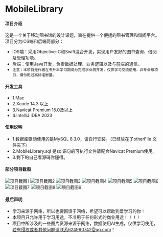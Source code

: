 # MobileLibrary

#### 项目介绍
这是一个关于移动图书馆的设计课题，旨在提供一个便捷的图书管理和借阅平台。项目分为iOS端和后端两部分：
 - iOS端：采用Objective-C和Swift混合开发，实现用户友好的图书查询、借阅及管理功能。
 - 后端：使用Java开发，负责数据处理、业务逻辑以及与前端的通信。
 - `注意：本项目是作者在专升本学习期间为完成学业而开发，仅供学习交流使用，非专业级项目，请勿用过高标准衡量。`

#### 开发工具
- 1.Mac  
- 2.Xcode 14.3 以上
- 3.Navicat Premium 15.0及以上
- 4.IntelliJ IDEA 2023

#### 使用说明
- 1.数据库驱动使用的是MySQL 8.3.0，请自行安装。（已经放在了otherFile 文件夹下）
- 2.MobileLibrary.sql 是sql语句的可执行文件请配合Navicat Premium使用。
- 3.剩下的自己看源码你懂得。
#### 部分项目截图
  ![项目截图1](https://github.com/624990742/MobileLibrary/blob/main/ScreenShot/1.png)
  ![项目截图2](https://github.com/624990742/MobileLibrary/blob/main/ScreenShot/2.png)
  ![项目截图3](https://github.com/624990742/MobileLibrary/blob/main/ScreenShot/3.png)
  ![项目截图4](https://github.com/624990742/MobileLibrary/blob/main/ScreenShot/4.png)
  ![项目截图5](https://github.com/624990742/MobileLibrary/blob/main/ScreenShot/5.png)
  ![项目截图6](https://github.com/624990742/MobileLibrary/blob/main/ScreenShot/6.png)
  ![项目截图7](https://github.com/624990742/MobileLibrary/blob/main/ScreenShot/7.png)
  ![项目截图8](https://github.com/624990742/MobileLibrary/blob/main/ScreenShot/8.png)
  ![项目截图9](https://github.com/624990742/MobileLibrary/blob/main/ScreenShot/9.png)
  
#### 最后声明

- 学习来源于网络，所以也要回馈于网络，希望可以帮助到爱学习的你！
- 本项目只允许用于学习用途，不准用于任何形式的商业用途！！！！
- 项目中所涉及的一些图片资源来源于网络，数据使用AI生成，仅供学习使用，若有侵权或者其他问题请联系624990742@qq.com！


